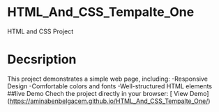 # HTML_And_CSS_Tempalte_One
HTML and CSS Project
# Decsription 
This project demonstrates a simple web page, including:
-Responsive Design 
-Comfortable colors and fonts 
-Well-structured HTML elements
##live Demo
Chech the project directly in your browser:
[ View Demo] (https://aminabenbelgacem.github.io/HTML_And_CSS_Tempalte_One/)

